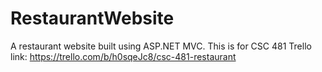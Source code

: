 # RestaurantWebsite
A restaurant website built using ASP.NET MVC.
This is for CSC 481 Trello link: https://trello.com/b/h0sqeJc8/csc-481-restaurant
